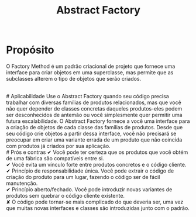 <h1 align="center">
  Abstract Factory
</h1>

<br>

 # Propósito
O Factory Method é um padrão criacional de projeto que fornece uma interface para criar objetos em uma superclasse, mas permite que as subclasses alterem o tipo de objetos que serão criados.

<br> 
 # Aplicabilidade
  Use o Abstract Factory quando seu código precisa trabalhar com diversas famílias de produtos relacionados, mas que você não quer depender de classes concretas daqueles produtos-eles podem ser desconhecidos de antemão ou você simplesmente quer permitir uma futura escalabilidade.
  O Abstract Factory fornece a você uma interface para a criação de objetos de cada classe das famílias de produtos. Desde que seu código crie objetos a partir dessa interface, você não precisará se preocupar em criar uma variante errada de um produto que não coincida com produtos já criados por sua aplicação.
  <br>
 # Prós e contras
 ✔  Você pode ter certeza que os produtos que você obtém de uma fábrica são compatíveis entre si.
 <br>
 ✔ Você evita um vínculo forte entre produtos concretos e o código cliente.
 <br>
 ✔ Princípio de responsabilidade única. Você pode extrair o código de criação do produto para um lugar, fazendo o código ser de fácil manutenção.
 <br>
 ✔ Princípio aberto/fechado. Você pode introduzir novas variantes de produtos sem quebrar o código cliente existente.
 <br>
 ✘  O código pode tornar-se mais complicado do que deveria ser, uma vez que muitas novas interfaces e classes são introduzidas junto com o padrão.
 